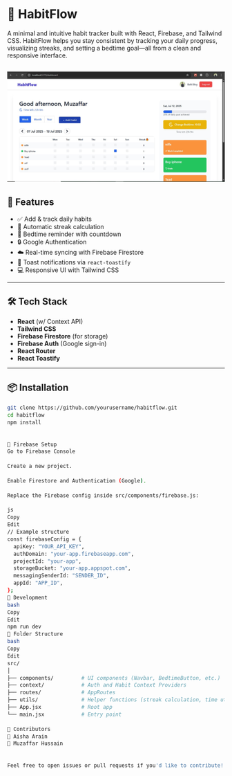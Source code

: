 # 🌱 HabitFlow

A minimal and intuitive habit tracker built with React, Firebase, and Tailwind CSS. HabitFlow helps you stay consistent by tracking your daily progress, visualizing streaks, and setting a bedtime goal—all from a clean and responsive interface.

![HabitFlow Screenshot](./public/demo.jpg) 
---


## 🚀 Features

- ✅ Add & track daily habits
- 🔁 Automatic streak calculation
- 🌙 Bedtime reminder with countdown
- 🔒 Google Authentication
- ☁️ Real-time syncing with Firebase Firestore
- 🎉 Toast notifications via `react-toastify`
- 💻 Responsive UI with Tailwind CSS

---

## 🛠️ Tech Stack

- **React** (w/ Context API)
- **Tailwind CSS**
- **Firebase Firestore** (for storage)
- **Firebase Auth** (Google sign-in)
- **React Router**
- **React Toastify**

---

## 📦 Installation

```bash
git clone https://github.com/yourusername/habitflow.git
cd habitflow
npm install


🔑 Firebase Setup
Go to Firebase Console

Create a new project.

Enable Firestore and Authentication (Google).

Replace the Firebase config inside src/components/firebase.js:

js
Copy
Edit
// Example structure
const firebaseConfig = {
  apiKey: "YOUR_API_KEY",
  authDomain: "your-app.firebaseapp.com",
  projectId: "your-app",
  storageBucket: "your-app.appspot.com",
  messagingSenderId: "SENDER_ID",
  appId: "APP_ID",
};
🧪 Development
bash
Copy
Edit
npm run dev
📁 Folder Structure
bash
Copy
Edit
src/
│
├── components/         # UI components (Navbar, BedtimeButton, etc.)
├── context/            # Auth and Habit Context Providers
├── routes/             # AppRoutes
├── utils/              # Helper functions (streak calculation, time utils)
├── App.jsx             # Root app
└── main.jsx            # Entry point

🤝 Contributors
👤 Aisha Arain
👤 Muzaffar Hussain


Feel free to open issues or pull requests if you'd like to contribute!